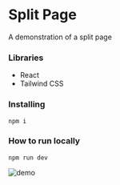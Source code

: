 # Split Page

A demonstration of a split page

### Libraries

- React
- Tailwind CSS

### Installing

```
npm i
```

### How to run locally

```
npm run dev
```

![demo](/demo.gif)
